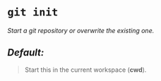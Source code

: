 # `git init`

_Start a git repository or overwrite the existing one._

## **_Default:_**

> Start this in the current workspace \(**cwd**\).
